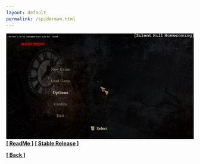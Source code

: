 ```yaml
---
layout: default
permalink: /spiderman.html
---
```

![Screenshot](https://raw.githubusercontent.com/unknownproject/unknownproject.github.io/master/assets/images/SHH.png)
**[[ ReadMe ]](https://github.com/unknownproject/SpiderMan/blob/master/TheMovie/SpiderMan_dbg.zip)**
**[[ Stable Release ]](https://github.com/unknownproject/SpiderMan/blob/master/TheMovie/SpiderMan_dbg.zip)**




**[[ Back ]](./)**
